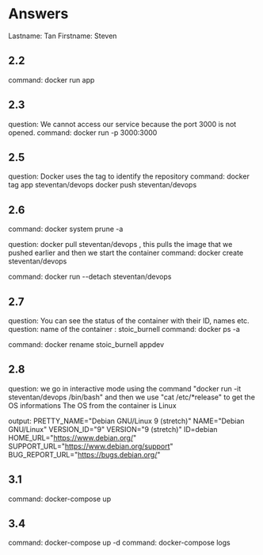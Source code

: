 # Answers

Lastname: Tan
Firstname: Steven

## 2.2
command: docker run app

## 2.3
question:  We cannot access our service because the port 3000 is not opened.
command: docker run -p 3000:3000

## 2.5
question: Docker uses the tag to identify the repository
command: docker tag app steventan/devops
docker push steventan/devops

## 2.6
command: docker system prune -a

question: docker pull steventan/devops , this pulls the image that we pushed earlier and then we start the container 
command: docker create steventan/devops

command: docker run --detach steventan/devops

## 2.7
question: You can see the status of the container with their ID, names etc.
question:  name of the container : stoic_burnell
command: docker ps -a

command: docker rename stoic_burnell appdev

## 2.8
question: we go in interactive mode using the command "docker run -it steventan/devops /bin/bash" and then we use "cat /etc/*release" to get the OS informations
The OS from the container is Linux

output:
PRETTY_NAME="Debian GNU/Linux 9 (stretch)"
NAME="Debian GNU/Linux"
VERSION_ID="9"
VERSION="9 (stretch)"
ID=debian
HOME_URL="https://www.debian.org/"
SUPPORT_URL="https://www.debian.org/support"
BUG_REPORT_URL="https://bugs.debian.org/"

## 3.1
command: docker-compose up

## 3.4
command: docker-compose up -d
command: docker-compose logs
